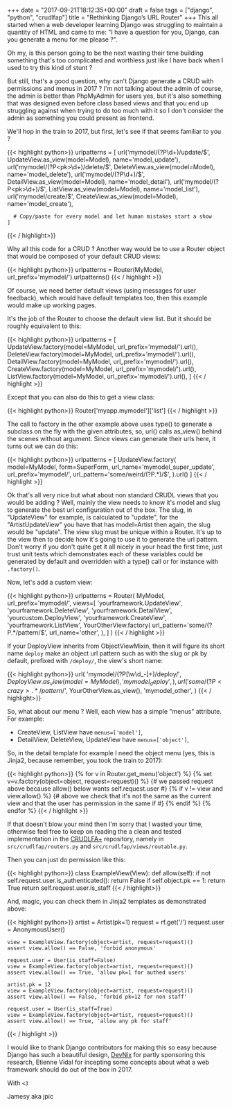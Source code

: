 +++
date = "2017-09-21T18:12:35+00:00"
draft = false
tags = ["django", "python", "crudlfap"]
title = "Rethinking Django’s URL Router"
+++
This all started when a web developer learning Django was struggling to maintain a quantity of HTML and came to me: "I have a question for you, Django, can you generate a menu for me please ?".

Oh my, is this person going to be the next wasting their time building something that's too complicated and worthless just like I have back when I used to try this kind of stunt ?

But still, that's a good question, why can't Django generate a CRUD with permissions and menus in 2017 ? I'm not talking about the admin of course, the admin is better than PhpMyAdmin for users yes, but it's also something that was designed even before class based views and that you end up struggling against when trying to do too much with it so I don't consider the admin as something you could present as frontend.

We'll hop in the train to 2017, but first, let's see if that seems familiar to you ?


{{< highlight python>}}
    urlpatterns = [
      url('mymodel/(?P<pk>\d+)/update/$', UpdateView.as_view(model=Model), name='model_update'),
      url('mymodel/(?P<pk>\d+)/delete/$', DeleteView.as_view(model=Model), name='model_delete'),
      url('mymodel/(?P<pk>\d+)/$', DetailView.as_view(model=Model), name='model_detail'),
      url('mymodel/(?P<pk>\d+)/$', ListView.as_view(model=Model), name='model_list'),
      url('mymodel/create/$', CreateView.as_view(model=Model), name='model_create'),
      
      # Copy/paste for every model and let human mistakes start a show
    ]
{{< / highlight>}}


Why all this code for a CRUD ? Another way would be to use a Router object that would be composed of your default CRUD views:


{{< highlight python>}}
    urlpatterns = Router(MyModel, url_prefix='mymodel/').urlpatterns()
{{< / highlight >}}


Of course, we need better default views (using messages for user feedback), which would have default templates too, then this example would make up working pages. 

It's the job of the Router to choose the default view list. But it should be roughly equivalent to this:


{{< highlight python>}}
    urlpatterns = [
      UpdateView.factory(model=MyModel, url_prefix='mymodel/').url(),
      DeleteView.factory(model=MyModel, url_prefix='mymodel/').url(),
      DetailView.factory(model=MyModel, url_prefix='mymodel/').url(),
      CreateView.factory(model=MyModel, url_prefix='mymodel/').url(),
      ListView.factory(model=MyModel, url_prefix='mymodel/').url(),
    ]
{{< / highlight >}}  


Except that you can also do this to get a view class:


{{< highlight python>}}
    Router['myapp.mymodel']['list']
{{< / highlight >}}


The call to factory in the other example above uses type() to generate a subclass on the fly with the given attributes, so, url() calls as_view() behind the scenes without argument. Since views can generate their urls here, it turns out we can do this:


{{< highlight python>}}
    urlpatterns = [
      UpdateView.factory(
        model=MyModel, 
        form=SuperForm,
        url_name='mymodel_super_update',
        url_prefix='mymodel/',
        url_pattern='some/weird/(?P<stuff>.*)/$',
      ).url()
    ]
{{< / highlight >}}


Ok that's all very nice but what about non standard CRUDL views that you would be adding ? Well, mainly the view needs to know it's model and slug to generate the best url configuration out of the box. The slug, in "UpdateView" for example, is calculated to "update", for the "ArtistUpdateView" you have that has model=Artist then again, the slug would be "update". The view slug must be unique within a Router. It's up to the view then to decide how it's going to use it to generate the url pattern. Don't worry if you don't quite get it all nicely in your head the first time, just trust unit tests which demonstrates each of these variables could be generated by default and overridden with a type() call or for instance with `.factory()`.

Now, let's add a custom view:


{{< highlight python>}}
    urlpatterns = Router(
      MyModel,
      url_prefix='mymodel/',
      views=[
        'yourframework.UpdateView',
        'yourframework.DeleteView',
        'yourframework.DetailView',
        'yourcustom.DeployView',
        'yourframework.CreateView',
        'yourframework.ListView',
        YourOtherView.factory(
          url_pattern='some/(?P<crazy>.*/pattern/$',
          url_name='other',
        ),
      ]
    )
{{< / highlight >}}


If your DeployView inherits from ObjectViewMixin, then it will figure its short name ``deploy`` make an object url pattern such as with the slug or pk by default, prefixed with `/deploy/`, the view's short name:


{{< highlight python>}}
    url(
        'mymodel/(?P<slug>[\w\d_-]+)/deploy/$',
        DeployView.as_view(model=MyModel),
        'mymodel_deploy',
    ),
    url(
        'some/(?P<crazy>.*/pattern/$',
        YourOtherView.as_view(),
        'mymodel_other',
    )
{{< / highlight>}}


So, what about our menu ? Well, each view has a simple "menus" attribute. For example:
  
  - CreateView, ListView have `menus=['model']`,
  - DetailView, DeleteView, UpdateView have `menus=['object']`,

So, in the detail template for example I need the object menu (yes, this is Jinja2, because remember, you took the train to 2017):


{{< highlight python>}}
    {% for v in Router.get_menu('object') %}
      {% set v=v.factory(object=object, request=request)() %}
      {# we passed request above because allow() below wants self.request.user #}
      {% if v != view and view.allow() %}
        {# 
        above we check that it's not the same as the current 
        view and that the user has permission in the same if
        #}
        <a href="%7B%7B%20view.reverse%20%7D%7D" data-target="{{ view.target }}" data-ajax="{{ view.ajax }}" title="{{ view.get_title() }}"><i class="material-icon material-{{ view.material_icon }}"></i></a>
      {% endif %}
    {% endfor %}
{{< / highlight >}}


If that doesn't blow your mind then I'm sorry that I wasted your time, otherwise feel free to keep on reading the a clean and tested implementation in the [CRUDLFA+](https://github.com/yourlabs/crudlfap) repository, namely in `src/crudlfap/routers.py` and `src/crudlfap/views/routable.py`.

Then you can just do permission like this:


{{< highlight python>}}
    class ExampleView(View):
        def allow(self):
            if not self.request.user.is_authenticated():
                return False
            if self.object.pk == 1:
                return True
            return self.request.user.is_staff
{{< / highlight>}}


And, magic, you can check them in Jinja2 templates as demonstrated above:


{{< highlight python>}}
    artist = Artist(pk=1)
    request = rf.get('/')
    request.user = AnonymousUser()

    view = ExampleView.factory(object=artist, request=request)()
    assert view.allow() == False, 'forbid anonymous'

    request.user = User(is_staff=False)
    view = ExampleView.factory(object=artist, request=request)()
    assert view.allow() == True, 'allow pk=1 for authed users'

    artist.pk = 12
    view = ExampleView.factory(object=artist, request=request)()
    assert view.allow() == False, 'forbid pk=12 for non staff'

    request.user = User(is_staff=True)
    view = ExampleView.factory(object=artist, request=request)()
    assert view.allow() == True, 'allow any pk for staff'
{{< / highlight >}}


I would like to thank Django contributors for making this so easy because Django has such a beautiful design, [DevNix](http://devnix.fr/) for partly sponsoring this research, Etienne Vidal for incepting some concepts about what a web framework should do out of the box in 2017.

With `<3`

Jamesy aka jpic

